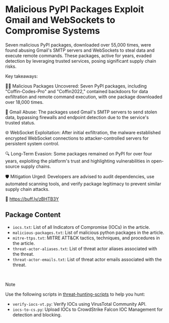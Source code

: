 # Malicious PyPI Packages Exploit Gmail and WebSockets to Compromise Systems

Seven malicious PyPI packages, downloaded over 55,000 times, were found abusing Gmail's SMTP servers and WebSockets to steal data and execute remote commands. These packages, active for years, evaded detection by leveraging trusted services, posing significant supply chain risks.

Key takeaways:

🕵️‍♂️ Malicious Packages Uncovered: Seven PyPI packages, including "Coffin-Codes-Pro" and "Coffin2022," contained backdoors for data exfiltration and remote command execution, with one package downloaded over 18,000 times.

📧 Gmail Abuse: The packages used Gmail's SMTP servers to send stolen data, bypassing firewalls and endpoint detection due to the service's trusted status.

🌐 WebSocket Exploitation: After initial exfiltration, the malware established encrypted WebSocket connections to attacker-controlled servers for persistent system control.

🔍 Long-Term Evasion: Some packages remained on PyPI for over four years, exploiting the platform's trust and highlighting vulnerabilities in open-source supply chains.

🛡️ Mitigation Urged: Developers are advised to audit dependencies, use automated scanning tools, and verify package legitimacy to prevent similar supply chain attacks.

🔗 https://buff.ly/zBHTB3Y

## Package Content

- `iocs.txt`: List of all Indicators of Compromise (IOCs) in the article.
- `malicious-packages.txt`: List of malicious python packages in the article.
- `mitre-ttps.txt`: MITRE ATT&CK tactics, techniques, and procedures in the article.
- `threat-actor-aliases.txt`: List of threat actor aliases associated with the threat.
- `threat-actor-emails.txt`: List of threat actor emails associated with the threat.

<br>

> [!NOTE]
> Use the following scripts in [threat-hunting-scripts](../../threat-hunting-scripts/) to help you hunt:
>
> - `verify-iocs-vt.py`: Verify IOCs using VirusTotal Community API.
> - `iocs-to-cs.py`: Upload IOCs to CrowdStrike Falcon IOC Management for detection and blocking.

